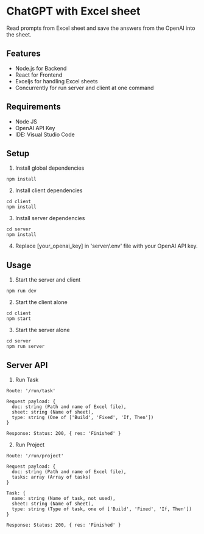 # ChatGPT with Excel sheet
Read prompts from Excel sheet and save the answers from the OpenAI into the sheet.

## Features 
* Node.js for Backend
* React for Frontend
* Exceljs for handling Excel sheets
* Concurrently for run server and client at one command

## Requirements 
* Node JS
* OpenAI API Key
* IDE: Visual Studio Code

## Setup
1. Install global dependencies
``` 
npm install 
```
2. Install client dependencies
``` 
cd client 
npm install 
```
3. Install server dependencies
```
cd server 
npm install 
``` 
4. Replace [your_openai_key] in 'server/.env' file with your OpenAI API key.

## Usage
1. Start the server and client
```
npm run dev
```
2. Start the client alone
``` 
cd client 
npm start 
```
3. Start the server alone
```
cd server
npm run server
```

## Server API
1. Run Task
```
Route: '/run/task'

Request payload: {
  doc: string (Path and name of Excel file),
  sheet: string (Name of sheet),
  type: string (One of ['Build', 'Fixed', 'If, Then'])
}

Response: Status: 200, { res: 'Finished' }
```
2. Run Project
```
Route: '/run/project'

Request payload: {
  doc: string (Path and name of Excel file),
  tasks: array (Array of tasks)
}

Task: {
  name: string (Name of task, not used),
  sheet: string (Name of sheet),
  type: string (Type of task, one of ['Build', 'Fixed', 'If, Then'])
}

Response: Status: 200, { res: 'Finished' }
```


